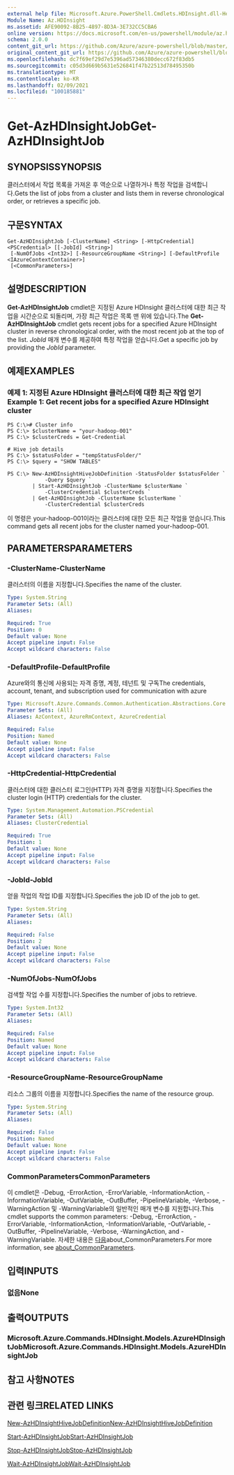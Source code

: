 ```yaml
---
external help file: Microsoft.Azure.PowerShell.Cmdlets.HDInsight.dll-Help.xml
Module Name: Az.HDInsight
ms.assetid: AFE90092-8B25-4897-8D3A-3E732CC5CBA6
online version: https://docs.microsoft.com/en-us/powershell/module/az.hdinsight/get-azhdinsightjob
schema: 2.0.0
content_git_url: https://github.com/Azure/azure-powershell/blob/master/src/HDInsight/HDInsight/help/Get-AzHDInsightJob.md
original_content_git_url: https://github.com/Azure/azure-powershell/blob/master/src/HDInsight/HDInsight/help/Get-AzHDInsightJob.md
ms.openlocfilehash: dc7f69ef29d7e5396ad57346380decc672f83db5
ms.sourcegitcommit: c05d3d669b5631e526841f47b22513d78495350b
ms.translationtype: MT
ms.contentlocale: ko-KR
ms.lasthandoff: 02/09/2021
ms.locfileid: "100185881"
---
```

# <span data-ttu-id="e6e56-101">Get-AzHDInsightJob</span><span class="sxs-lookup"><span data-stu-id="e6e56-101">Get-AzHDInsightJob</span></span>

## <span data-ttu-id="e6e56-102">SYNOPSIS</span><span class="sxs-lookup"><span data-stu-id="e6e56-102">SYNOPSIS</span></span>
<span data-ttu-id="e6e56-103">클러스터에서 작업 목록을 가져온 후 역순으로 나열하거나 특정 작업을 검색합니다.</span><span class="sxs-lookup"><span data-stu-id="e6e56-103">Gets the list of jobs from a cluster and lists them in reverse chronological order, or retrieves a specific job.</span></span>

## <span data-ttu-id="e6e56-104">구문</span><span class="sxs-lookup"><span data-stu-id="e6e56-104">SYNTAX</span></span>

```
Get-AzHDInsightJob [-ClusterName] <String> [-HttpCredential] <PSCredential> [[-JobId] <String>]
 [-NumOfJobs <Int32>] [-ResourceGroupName <String>] [-DefaultProfile <IAzureContextContainer>]
 [<CommonParameters>]
```

## <span data-ttu-id="e6e56-105">설명</span><span class="sxs-lookup"><span data-stu-id="e6e56-105">DESCRIPTION</span></span>
<span data-ttu-id="e6e56-106">**Get-AzHDInsightJob** cmdlet은 지정된 Azure HDInsight 클러스터에 대한 최근 작업을 시간순으로 되돌리며, 가장 최근 작업은 목록 맨 위에 있습니다.</span><span class="sxs-lookup"><span data-stu-id="e6e56-106">The **Get-AzHDInsightJob** cmdlet gets recent jobs for a specified Azure HDInsight cluster in reverse chronological order, with the most recent job at the top of the list.</span></span>
<span data-ttu-id="e6e56-107">*JobId* 매개 변수를 제공하여 특정 작업을 얻습니다.</span><span class="sxs-lookup"><span data-stu-id="e6e56-107">Get a specific job by providing the *JobId* parameter.</span></span>

## <span data-ttu-id="e6e56-108">예제</span><span class="sxs-lookup"><span data-stu-id="e6e56-108">EXAMPLES</span></span>

### <span data-ttu-id="e6e56-109">예제 1: 지정된 Azure HDInsight 클러스터에 대한 최근 작업 얻기</span><span class="sxs-lookup"><span data-stu-id="e6e56-109">Example 1: Get recent jobs for a specified Azure HDInsight cluster</span></span>
```
PS C:\># Cluster info
PS C:\> $clusterName = "your-hadoop-001"
PS C:\> $clusterCreds = Get-Credential

# Hive job details
PS C:\> $statusFolder = "tempStatusFolder/"
PS C:\> $query = "SHOW TABLES"

PS C:\> New-AzHDInsightHiveJobDefinition -StatusFolder $statusFolder `
            -Query $query `
        | Start-AzHDInsightJob -ClusterName $clusterName `
            -ClusterCredential $clusterCreds `
        | Get-AzHDInsightJob -ClusterName $clusterName `
            -ClusterCredential $clusterCreds
```

<span data-ttu-id="e6e56-110">이 명령은 your-hadoop-001이라는 클러스터에 대한 모든 최근 작업을 얻습니다.</span><span class="sxs-lookup"><span data-stu-id="e6e56-110">This command gets all recent jobs for the cluster named your-hadoop-001.</span></span>

## <span data-ttu-id="e6e56-111">PARAMETERS</span><span class="sxs-lookup"><span data-stu-id="e6e56-111">PARAMETERS</span></span>

### <span data-ttu-id="e6e56-112">-ClusterName</span><span class="sxs-lookup"><span data-stu-id="e6e56-112">-ClusterName</span></span>
<span data-ttu-id="e6e56-113">클러스터의 이름을 지정합니다.</span><span class="sxs-lookup"><span data-stu-id="e6e56-113">Specifies the name of the cluster.</span></span>

```yaml
Type: System.String
Parameter Sets: (All)
Aliases:

Required: True
Position: 0
Default value: None
Accept pipeline input: False
Accept wildcard characters: False
```

### <span data-ttu-id="e6e56-114">-DefaultProfile</span><span class="sxs-lookup"><span data-stu-id="e6e56-114">-DefaultProfile</span></span>
<span data-ttu-id="e6e56-115">Azure와의 통신에 사용되는 자격 증명, 계정, 테넌트 및 구독</span><span class="sxs-lookup"><span data-stu-id="e6e56-115">The credentials, account, tenant, and subscription used for communication with azure</span></span>

```yaml
Type: Microsoft.Azure.Commands.Common.Authentication.Abstractions.Core.IAzureContextContainer
Parameter Sets: (All)
Aliases: AzContext, AzureRmContext, AzureCredential

Required: False
Position: Named
Default value: None
Accept pipeline input: False
Accept wildcard characters: False
```

### <span data-ttu-id="e6e56-116">-HttpCredential</span><span class="sxs-lookup"><span data-stu-id="e6e56-116">-HttpCredential</span></span>
<span data-ttu-id="e6e56-117">클러스터에 대한 클러스터 로그인(HTTP) 자격 증명을 지정합니다.</span><span class="sxs-lookup"><span data-stu-id="e6e56-117">Specifies the cluster login (HTTP) credentials for the cluster.</span></span>

```yaml
Type: System.Management.Automation.PSCredential
Parameter Sets: (All)
Aliases: ClusterCredential

Required: True
Position: 1
Default value: None
Accept pipeline input: False
Accept wildcard characters: False
```

### <span data-ttu-id="e6e56-118">-JobId</span><span class="sxs-lookup"><span data-stu-id="e6e56-118">-JobId</span></span>
<span data-ttu-id="e6e56-119">얻을 작업의 작업 ID를 지정합니다.</span><span class="sxs-lookup"><span data-stu-id="e6e56-119">Specifies the job ID of the job to get.</span></span>

```yaml
Type: System.String
Parameter Sets: (All)
Aliases:

Required: False
Position: 2
Default value: None
Accept pipeline input: False
Accept wildcard characters: False
```

### <span data-ttu-id="e6e56-120">-NumOfJobs</span><span class="sxs-lookup"><span data-stu-id="e6e56-120">-NumOfJobs</span></span>
<span data-ttu-id="e6e56-121">검색할 작업 수를 지정합니다.</span><span class="sxs-lookup"><span data-stu-id="e6e56-121">Specifies the number of jobs to retrieve.</span></span>

```yaml
Type: System.Int32
Parameter Sets: (All)
Aliases:

Required: False
Position: Named
Default value: None
Accept pipeline input: False
Accept wildcard characters: False
```

### <span data-ttu-id="e6e56-122">-ResourceGroupName</span><span class="sxs-lookup"><span data-stu-id="e6e56-122">-ResourceGroupName</span></span>
<span data-ttu-id="e6e56-123">리소스 그룹의 이름을 지정합니다.</span><span class="sxs-lookup"><span data-stu-id="e6e56-123">Specifies the name of the resource group.</span></span>

```yaml
Type: System.String
Parameter Sets: (All)
Aliases:

Required: False
Position: Named
Default value: None
Accept pipeline input: False
Accept wildcard characters: False
```

### <span data-ttu-id="e6e56-124">CommonParameters</span><span class="sxs-lookup"><span data-stu-id="e6e56-124">CommonParameters</span></span>
<span data-ttu-id="e6e56-125">이 cmdlet은 -Debug, -ErrorAction, -ErrorVariable, -InformationAction, -InformationVariable, -OutVariable, -OutBuffer, -PipelineVariable, -Verbose, -WarningAction 및 -WarningVariable의 일반적인 매개 변수를 지원합니다.</span><span class="sxs-lookup"><span data-stu-id="e6e56-125">This cmdlet supports the common parameters: -Debug, -ErrorAction, -ErrorVariable, -InformationAction, -InformationVariable, -OutVariable, -OutBuffer, -PipelineVariable, -Verbose, -WarningAction, and -WarningVariable.</span></span> <span data-ttu-id="e6e56-126">자세한 내용은 [다음](http://go.microsoft.com/fwlink/?LinkID=113216)about_CommonParameters.</span><span class="sxs-lookup"><span data-stu-id="e6e56-126">For more information, see [about_CommonParameters](http://go.microsoft.com/fwlink/?LinkID=113216).</span></span>

## <span data-ttu-id="e6e56-127">입력</span><span class="sxs-lookup"><span data-stu-id="e6e56-127">INPUTS</span></span>

### <span data-ttu-id="e6e56-128">없음</span><span class="sxs-lookup"><span data-stu-id="e6e56-128">None</span></span>

## <span data-ttu-id="e6e56-129">출력</span><span class="sxs-lookup"><span data-stu-id="e6e56-129">OUTPUTS</span></span>

### <span data-ttu-id="e6e56-130">Microsoft.Azure.Commands.HDInsight.Models.AzureHDInsightJob</span><span class="sxs-lookup"><span data-stu-id="e6e56-130">Microsoft.Azure.Commands.HDInsight.Models.AzureHDInsightJob</span></span>

## <span data-ttu-id="e6e56-131">참고 사항</span><span class="sxs-lookup"><span data-stu-id="e6e56-131">NOTES</span></span>

## <span data-ttu-id="e6e56-132">관련 링크</span><span class="sxs-lookup"><span data-stu-id="e6e56-132">RELATED LINKS</span></span>

[<span data-ttu-id="e6e56-133">New-AzHDInsightHiveJobDefinition</span><span class="sxs-lookup"><span data-stu-id="e6e56-133">New-AzHDInsightHiveJobDefinition</span></span>](./New-AzHDInsightHiveJobDefinition.md)

[<span data-ttu-id="e6e56-134">Start-AzHDInsightJob</span><span class="sxs-lookup"><span data-stu-id="e6e56-134">Start-AzHDInsightJob</span></span>](./Start-AzHDInsightJob.md)

[<span data-ttu-id="e6e56-135">Stop-AzHDInsightJob</span><span class="sxs-lookup"><span data-stu-id="e6e56-135">Stop-AzHDInsightJob</span></span>](./Stop-AzHDInsightJob.md)

[<span data-ttu-id="e6e56-136">Wait-AzHDInsightJob</span><span class="sxs-lookup"><span data-stu-id="e6e56-136">Wait-AzHDInsightJob</span></span>](./Wait-AzHDInsightJob.md)


